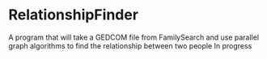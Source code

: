 # RelationshipFinder
A program that will take a GEDCOM file from FamilySearch and use parallel graph algorithms to find the relationship between two people
In progress
